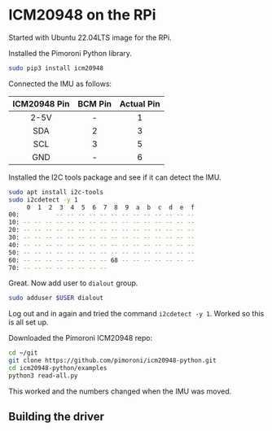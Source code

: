 # ICM20948 on the RPi

Started with Ubuntu 22.04LTS image for the RPi.

Installed the Pimoroni Python library.

```bash
sudo pip3 install icm20948
```

Connected the IMU as follows:

| ICM20948 Pin | BCM Pin | Actual Pin |
|:----:|:-:|:-:|
| 2-5V | - | 1 |
| SDA  | 2 | 3 |
| SCL  | 3 | 5 |
| GND  | - | 6 |

Installed the I2C tools package and see if it can detect the IMU.

```bash
sudo apt install i2c-tools
sudo i2cdetect -y 1
     0  1  2  3  4  5  6  7  8  9  a  b  c  d  e  f
00:          -- -- -- -- -- -- -- -- -- -- -- -- --
10: -- -- -- -- -- -- -- -- -- -- -- -- -- -- -- --
20: -- -- -- -- -- -- -- -- -- -- -- -- -- -- -- --
30: -- -- -- -- -- -- -- -- -- -- -- -- -- -- -- --
40: -- -- -- -- -- -- -- -- -- -- -- -- -- -- -- --
50: -- -- -- -- -- -- -- -- -- -- -- -- -- -- -- --
60: -- -- -- -- -- -- -- -- 68 -- -- -- -- -- -- --
70: -- -- -- -- -- -- -- --
```

Great.  Now add user to `dialout` group.

```bash
sudo adduser $USER dialout
```

Log out and in again and tried the command `i2cdetect -y 1`.  Worked so this is all set up.

Downloaded the Pimoroni ICM20948 repo:

```bash
cd ~/git
git clone https://github.com/pimoroni/icm20948-python.git
cd icm20948-python/examples
python3 read-all.py
```

This worked and the numbers changed when the IMU was moved.

## Building the driver

